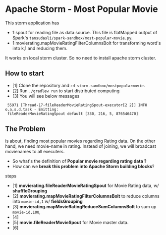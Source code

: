 # Apache Storm - Most Popular Movie

This storm application has
* 1 spout for reading file as data source. This file is flatMapped output of Spark's `tansudasli/spark-sandbox/most-popular-movie.py`. 
* 1 movierating.mapMovieRatingFilterColumnsBolt for transforming word's into k,1 and reducing them.

It works on local storm cluster. So no need to install apache storm cluster.

## How to start
- [1] Clone the repository and `cd storm-sandbox/mostpopularmovie`.
- [2] Run `./gradlew run` to start distributed computing
- [3] You will see below messages
 ```
  55971 [Thread-17-fileReaderMovieRatingSpout-executor[2 2]] INFO  o.a.s.d.task - Emitting: 
  fileReaderMovieRatingSpout default [330, 216, 5, 876546470]
  ```
  
## The Problem
 is about, finding most popular movies regarding Rating data. On the other hand, 
 we need movie-name in rating. Instead of joining, we will broadcast movienames to all executers.
 
* So what's the definition of **Popular movie regarding rating data ?**
* How can we **break this problem into Apache Storm building blocks**? 

steps
- [1] **movierating.fileReaderMovieRatingSpout** for Movie Rating data, w/ **shuffleGrouping**
- [2] **movierating.mapMovieRatingFilterColumnsBolt** to reduce columns into `movie-id,1` w/ **fieldsGrouping**
- [3] **movierating.mapMovieRatingReduceSumColumnsBolt** to sum up `movie-id,100`, 
- [4] 
- [5] **movie.fileReaderMovieSpout** for Movie master data.
- [6] 
